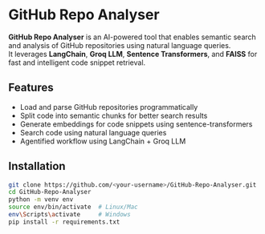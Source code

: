 # GitHub Repo Analyser

**GitHub Repo Analyser** is an AI-powered tool that enables semantic search and analysis of GitHub repositories using natural language queries.  
It leverages **LangChain**, **Groq LLM**, **Sentence Transformers**, and **FAISS** for fast and intelligent code snippet retrieval.

## Features
- Load and parse GitHub repositories programmatically
- Split code into semantic chunks for better search results
- Generate embeddings for code snippets using sentence-transformers
- Search code using natural language queries
- Agentified workflow using LangChain + Groq LLM

## Installation

```bash
git clone https://github.com/<your-username>/GitHub-Repo-Analyser.git
cd GitHub-Repo-Analyser
python -m venv env
source env/bin/activate  # Linux/Mac
env\Scripts\activate     # Windows
pip install -r requirements.txt
